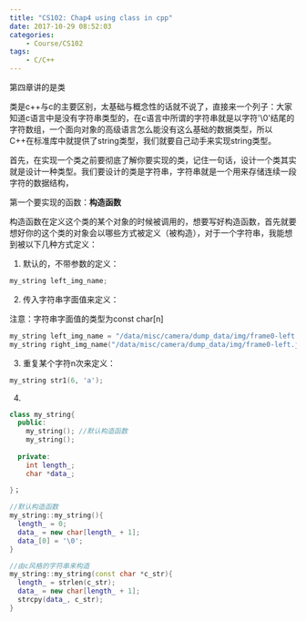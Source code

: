 ```yaml
---
title: "CS102: Chap4 using class in cpp"
date: 2017-10-29 08:52:03
categories:
	- Course/CS102
tags:
	- C/C++
---
```


第四章讲的是类

类是c++与c的主要区别，太基础与概念性的话就不说了，直接来一个列子：大家知道c语言中是没有字符串类型的，在c语言中所谓的字符串就是以字符'\0'结尾的字符数组，一个面向对象的高级语言怎么能没有这么基础的数据类型，所以C++在标准库中就提供了string类型，我们就要自己动手来实现string类型。

<!--more-->

首先，在实现一个类之前要彻底了解你要实现的类，记住一句话，设计一个类其实就是设计一种类型。我们要设计的类是字符串，字符串就是一个用来存储连续一段字符的数据结构，

第一个要实现的函数：**构造函数**

构造函数在定义这个类的某个对象的时候被调用的，想要写好构造函数，首先就要想好你的这个类的对象会以哪些方式被定义（被构造），对于一个字符串，我能想到被以下几种方式定义：

1. 默认的，不带参数的定义：

```cpp
my_string left_img_name;
```

2. 传入字符串字面值来定义：

注意：字符串字面值的类型为const char[n]

```cpp
my_string left_img_name = "/data/misc/camera/dump_data/img/frame0-left.jpg";
my_string right_img_name("/data/misc/camera/dump_data/img/frame0-left.jpg");
```

3. 重复某个字符n次来定义：

```cpp
my_string str1(6, 'a');
```

4. ​

```Cpp
class my_string{
  public:
    my_string(); //默认构造函数
    my_string();
  
  private:
    int length_;
    char *data_;
     
}；
```

```Cpp
//默认构造函数
my_string::my_string(){
  length_ = 0;
  data_ = new char[length_ + 1];
  data_[0] = '\0';
}
```

```cpp
//由c风格的字符串来构造
my_string::my_string(const char *c_str){
  length_ = strlen(c_str);
  data_ = new char[length_ + 1];
  strcpy(data_, c_str);
}
```

